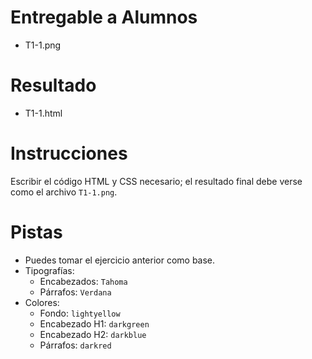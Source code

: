 # Entregable a Alumnos
- T1-1.png

# Resultado
- T1-1.html

# Instrucciones
Escribir el código HTML y CSS necesario; el resultado final debe verse como el
archivo `T1-1.png`.

# Pistas
- Puedes tomar el ejercicio anterior como base.
- Tipografías:
    - Encabezados: `Tahoma`
    - Párrafos: `Verdana`
- Colores:
    - Fondo: `lightyellow`
    - Encabezado H1: `darkgreen`
    - Encabezado H2: `darkblue`
    - Párrafos: `darkred`

